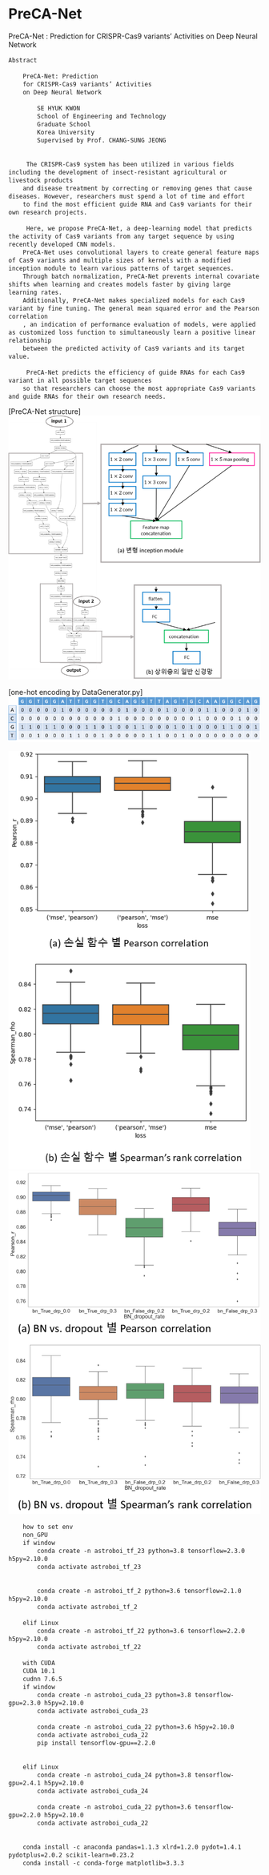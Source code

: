 # PreCA-Net
PreCA-Net : Prediction for CRISPR-Cas9 variants’ Activities on Deep Neural Network

    
    
    Abstract

        PreCA-Net: Prediction
        for CRISPR-Cas9 variants’ Activities
        on Deep Neural Network
                    
            SE HYUK KWON
            School of Engineering and Technology
            Graduate School
            Korea University
            Supervised by Prof. CHANG-SUNG JEONG


         The CRISPR-Cas9 system has been utilized in various fields including the development of insect-resistant agricultural or livestock products 
        and disease treatment by correcting or removing genes that cause diseases. However, researchers must spend a lot of time and effort 
        to find the most efficient guide RNA and Cas9 variants for their own research projects.
        
         Here, we propose PreCA-Net, a deep-learning model that predicts the activity of Cas9 variants from any target sequence by using recently developed CNN models. 
        PreCA-Net uses convolutional layers to create general feature maps of Cas9 variants and multiple sizes of kernels with a modified inception module to learn various patterns of target sequences. 
        Through batch normalization, PreCA-Net prevents internal covariate shifts when learning and creates models faster by giving large learning rates. 
        Additionally, PreCA-Net makes specialized models for each Cas9 variant by fine tuning. The general mean squared error and the Pearson correlation
        , an indication of performance evaluation of models, were applied as customized loss function to simultaneously learn a positive linear relationship 
        between the predicted activity of Cas9 variants and its target value.
        
         PreCA-Net predicts the efficiency of guide RNAs for each Cas9 variant in all possible target sequences 
        so that researchers can choose the most appropriate Cas9 variants and guide RNAs for their own research needs. 

    
    
[PreCA-Net structure]
![PreCA-Net structure](./etc/figure_3_2_PreCA-Net_structure.png)

[one-hot encoding by DataGenerator.py]
![one_hot_encoding](./etc/figure_3_3_one_hot_encoding.png)

![loss functions](./etc/loss.PNG)
![batch_normalization_vs_dropout](./etc/BN_drp_big.png)

    
        how to set env
        non_GPU
        if window
            conda create -n astroboi_tf_23 python=3.8 tensorflow=2.3.0 h5py=2.10.0
            conda activate astroboi_tf_23
        
        
            conda create -n astroboi_tf_2 python=3.6 tensorflow=2.1.0 h5py=2.10.0
            conda activate astroboi_tf_2
        
        elif Linux
            conda create -n astroboi_tf_22 python=3.6 tensorflow=2.2.0 h5py=2.10.0
            conda activate astroboi_tf_22
        
        with CUDA
        CUDA 10.1
        cudnn 7.6.5
        if window
            conda create -n astroboi_cuda_23 python=3.8 tensorflow-gpu=2.3.0 h5py=2.10.0
            conda activate astroboi_cuda_23
        
            conda create -n astroboi_cuda_22 python=3.6 h5py=2.10.0
            conda activate astroboi_cuda_22
            pip install tensorflow-gpu==2.2.0
        
        
        elif Linux
            conda create -n astroboi_cuda_24 python=3.8 tensorflow-gpu=2.4.1 h5py=2.10.0
            conda activate astroboi_cuda_24
        
            conda create -n astroboi_cuda_22 python=3.6 tensorflow-gpu=2.2.0 h5py=2.10.0
            conda activate astroboi_cuda_22
        
        
        conda install -c anaconda pandas=1.1.3 xlrd=1.2.0 pydot=1.4.1 pydotplus=2.0.2 scikit-learn=0.23.2
        conda install -c conda-forge matplotlib=3.3.3
